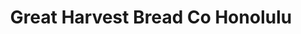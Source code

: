 ---
title: "Great Harvest Bread Co Honolulu"
url: /honolulu/great-harvest-bread-co-honolulu/
shop: Bäckerei
---